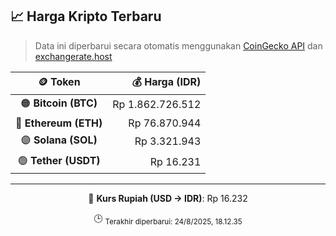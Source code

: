 

<!-- HARGA_KRIPTO -->
## 📈 Harga Kripto Terbaru

> Data ini diperbarui secara otomatis menggunakan [CoinGecko API](https://www.coingecko.com/) dan [exchangerate.host](https://exchangerate.host/)

<div align="center">

| 🪙 Token | 💰 Harga (IDR) |
|:------:|---------------:|
| 🟠 **Bitcoin (BTC)**   | Rp 1.862.726.512 |
| 🔵 **Ethereum (ETH)**  | Rp 76.870.944 |
| 🟣 **Solana (SOL)**    | Rp 3.321.943 |
| 🟢 **Tether (USDT)**   | Rp 16.231 |

---

💱 **Kurs Rupiah (USD → IDR)**: Rp 16.232

🕒 <sub>Terakhir diperbarui: 24/8/2025, 18.12.35</sub>

</div>
<!-- /HARGA_KRIPTO -->